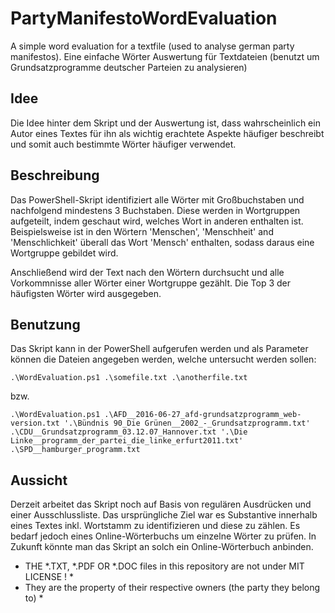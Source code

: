 # PartyManifestoWordEvaluation
A simple word evaluation for a textfile (used to analyse german party manifestos).
Eine einfache Wörter Auswertung für Textdateien (benutzt um Grundsatzprogramme deutscher Parteien zu analysieren)

## Idee
Die Idee hinter dem Skript und der Auswertung ist, dass wahrscheinlich ein Autor eines Textes für ihn als wichtig erachtete Aspekte häufiger beschreibt und somit auch bestimmte Wörter häufiger verwendet.

## Beschreibung
Das PowerShell-Skript identifiziert alle Wörter mit Großbuchstaben und nachfolgend mindestens 3 Buchstaben. 
Diese werden in Wortgruppen aufgeteilt, indem geschaut wird, welches Wort in anderen enthalten ist. 
Beispielsweise ist in den Wörtern 'Menschen', 'Menschheit' and 'Menschlichkeit' überall das Wort 'Mensch' enthalten, sodass daraus eine Wortgruppe gebildet wird.

Anschließend wird der Text nach den Wörtern durchsucht und alle Vorkommnisse aller Wörter einer Wortgruppe gezählt.
Die Top 3 der häufigsten Wörter wird ausgegeben.

## Benutzung
Das Skript kann in der PowerShell aufgerufen werden und als Parameter können die Dateien angegeben werden, welche untersucht werden sollen:

    .\WordEvaluation.ps1 .\somefile.txt .\anotherfile.txt

bzw.

    .\WordEvaluation.ps1 .\AFD__2016-06-27_afd-grundsatzprogramm_web-version.txt '.\Bündnis 90_Die Grünen__2002_-_Grundsatzprogramm.txt' .\CDU__Grundsatzprogramm_03.12.07_Hannover.txt '.\Die Linke__programm_der_partei_die_linke_erfurt2011.txt' .\SPD__hamburger_programm.txt

## Aussicht
Derzeit arbeitet das Skript noch auf Basis von regulären Ausdrücken und einer Ausschlussliste. 
Das ursprüngliche Ziel war es Substantive innerhalb eines Textes inkl. Wortstamm zu identifizieren und diese zu zählen. Es bedarf jedoch eines Online-Wörterbuchs um einzelne Wörter zu prüfen. 
In Zukunft könnte man das Skript an solch ein Online-Wörterbuch anbinden. 

* THE *.TXT, *.PDF OR *.DOC files in this repository are not under MIT LICENSE ! *
* They are the property of their respective owners (the party they belong to) *